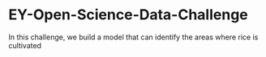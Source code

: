 # EY-Open-Science-Data-Challenge
 In this challenge, we build a model that can identify the areas where rice is cultivated
